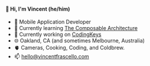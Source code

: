 #### 👋 Hi, I'm Vincent (he/him)
- 📲 Mobile Application Developer 
- 🌱 Currently learning [The Composable Architecture](https://www.pointfree.co/collections/composable-architecture)
- 🔭 Currently working on [CodingKeys](https://apps.apple.com/gb/app/codingkeys/id1614205015)
- 🌐 Oakland, CA (and sometimes Melbourne, Australia)
- 🫀 Cameras, Cooking, Coding, and Coldbrew.
- 📫 hello@vincentfrascello.com 
